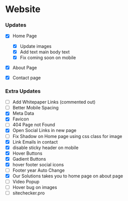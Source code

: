 # Website



### Updates
- [x] Home Page
    - [x] Update images
    - [x] Add text main body text
    - [x] Fix coming soon on mobile
- [x] About Page
- [x] Contact page


### Extra Updates
- [ ] Add Whitepaper Links (commented out)
- [ ] Better Mobile Spacing
- [x] Meta Data
- [x] Favicon
- [ ] 404 Page not Found
- [x] Open Social Links in new page
- [ ] Fix Shadow on Home page using css class for image
- [x] Link Emails in contact
- [x] disable sticky header on mobile
- [x] Hover Buttons
- [x] Gadient Buttons
- [x] hover footer social icons
- [ ] Footer year Auto Change
- [x] Our Solutions takes you to home page on about page
- [ ] Video Popup
- [ ] Hover bug on images
- [ ] sitechecker.pro
